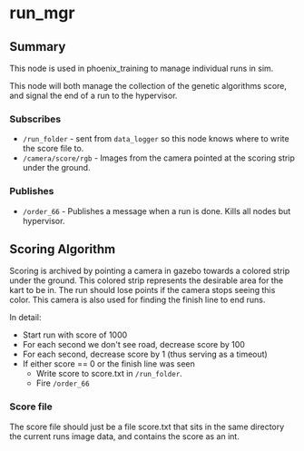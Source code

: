 # run_mgr

## Summary

This node is used in phoenix_training to manage individual runs in sim.

This node will both manage the collection of the genetic algorithms score, and signal the end of a run to the
hypervisor.

### Subscribes

- `/run_folder` - sent from `data_logger` so this node knows where to write the score file to.
- `/camera/score/rgb` - Images from the camera pointed at the scoring strip under the ground.

### Publishes

- `/order_66` - Publishes a message when a run is done. Kills all nodes but hypervisor.

## Scoring Algorithm

Scoring is archived by pointing a camera in gazebo towards a colored strip under the ground. This colored strip
represents the desirable area for the kart to be in. The run should lose points if the camera stops seeing this color.
This camera is also used for finding the finish line to end runs.

In detail:
- Start run with score of 1000
- For each second we don't see road, decrease score by 100
- For each second, decrease score by 1 (thus serving as a timeout)
- If either score == 0 or the finish line was seen 
  - Write score to score.txt in `/run_folder`. 
  - Fire `/order_66`

### Score file

The score file should just be a file score.txt that sits in the same directory the current runs image data, and
contains the score as an int.